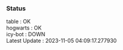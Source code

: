 ### Status


table : OK  
hogwarts : OK  
icy-bot : DOWN  
Latest Update : 2023-11-05 04:09:17.277930
